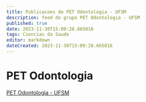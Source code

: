 ```yaml
---
title: Publicacoes de PET Odontologia - UFSM 
description: feed do grupo PET Odontologia - UFSM
published: true
date: 2023-11-30T15:09:28.665016
tags: Ciencias da Saude
editor: markdown
dateCreated: 2023-11-30T15:09:28.665016
---
```


# PET Odontologia
[PET Odontologia - UFSM](/grupo/189PETOdontologiaUFSM.md)